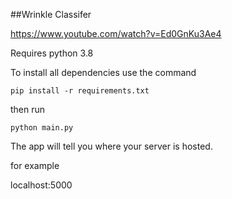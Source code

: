 


##Wrinkle Classifer

https://www.youtube.com/watch?v=Ed0GnKu3Ae4


Requires python 3.8

To install all dependencies use the command

```
pip install -r requirements.txt

```

then run

```
python main.py

```

The app will tell you where your server is hosted.

for example

localhost:5000

